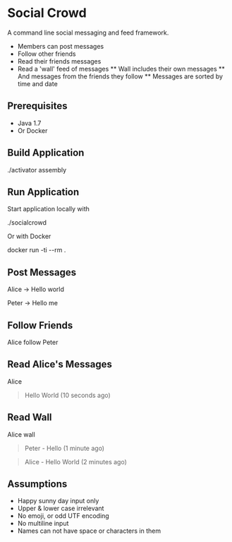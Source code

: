 
Social Crowd
======


A command line social messaging and feed framework.

* Members can post messages
* Follow other friends
* Read their friends messages
* Read a 'wall' feed of messages
** Wall includes their own messages
** And messages from the friends they follow
** Messages are sorted by time and date



Prerequisites
-----

* Java 1.7
* Or Docker


Build Application
---

   ./activator assembly


Run Application
---

Start application locally with

   ./socialcrowd

Or with Docker

   docker run -ti --rm . 


Post Messages
-----

   Alice -> Hello world

   Peter -> Hello me


Follow Friends
-----

   Alice follow Peter


Read Alice's Messages
-----

   Alice 

   > Hello World (10 seconds ago)


Read Wall
-----

   Alice wall

   > Peter - Hello (1 minute ago)

   > Alice - Hello World (2 minutes ago)


Assumptions
-----

* Happy sunny day input only
* Upper & lower case irrelevant
* No emoji, or odd UTF encoding
* No multiline input
* Names can not have space or characters in them









